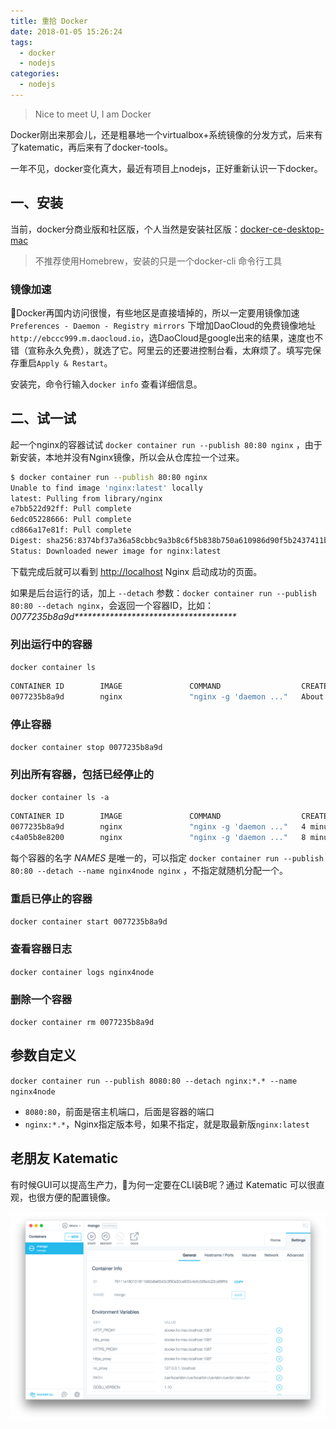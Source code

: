 ```yaml
---
title: 重拾 Docker
date: 2018-01-05 15:26:24
tags:
  - docker
  - nodejs
categories:
  - nodejs
---
```

> Nice to meet U, I am Docker

Docker刚出来那会儿，还是粗暴地一个virtualbox+系统镜像的分发方式，后来有了katematic，再后来有了docker-tools。

一年不见，docker变化真大，最近有项目上nodejs，正好重新认识一下docker。
<!-- more -->

## 一、安装

当前，docker分商业版和社区版，个人当然是安装社区版：[docker-ce-desktop-mac](https://store.docker.com/editions/community/docker-ce-desktop-mac)
> 不推荐使用Homebrew，安装的只是一个docker-cli 命令行工具

### 镜像加速

Docker再国内访问很慢，有些地区是直接墙掉的，所以一定要用镜像加速 `Preferences - Daemon - Registry mirrors` 下增加DaoCloud的免费镜像地址 `http://ebccc999.m.daocloud.io`，选DaoCloud是google出来的结果，速度也不错（宣称永久免费），就选了它。阿里云的还要进控制台看，太麻烦了。填写完保存重启`Apply & Restart`。

安装完，命令行输入`docker info` 查看详细信息。

## 二、试一试

起一个nginx的容器试试 `docker container run --publish 80:80 nginx` ，由于新安装，本地并没有Nginx镜像，所以会从仓库拉一个过来。

```bash
$ docker container run --publish 80:80 nginx
Unable to find image 'nginx:latest' locally
latest: Pulling from library/nginx
e7bb522d92ff: Pull complete
6edc05228666: Pull complete
cd866a17e81f: Pull complete
Digest: sha256:8374bf37a36a58cbbc9a3b8c6f5b838b750a610986d90f5b2437411b38e5e93e
Status: Downloaded newer image for nginx:latest
```

下载完成后就可以看到 [http://localhost](http://localhost) Nginx 启动成功的页面。

如果是后台运行的话，加上 `--detach` 参数：`docker container run --publish 80:80 --detach nginx`，会返回一个容器ID，比如：_0077235b8a9d*************************************_

### 列出运行中的容器

`docker container ls`

```bash
CONTAINER ID        IMAGE               COMMAND                  CREATED              STATUS              PORTS                NAMES
0077235b8a9d        nginx               "nginx -g 'daemon ..."   About a minute ago   Up About a minute   0.0.0.0:80->80/tcp   inspiring_saha
```

### 停止容器

`docker container stop 0077235b8a9d`

### 列出所有容器，包括已经停止的

`docker container ls -a`

```bash
CONTAINER ID        IMAGE               COMMAND                  CREATED             STATUS                     PORTS                NAMES
0077235b8a9d        nginx               "nginx -g 'daemon ..."   4 minutes ago       Up 4 minutes               0.0.0.0:80->80/tcp   inspiring_saha
c4a05b8e8200        nginx               "nginx -g 'daemon ..."   8 minutes ago       Exited (0) 4 minutes ago                        amazing_noyce
```

每个容器的名字 _NAMES_ 是唯一的，可以指定 `docker container run --publish 80:80 --detach --name nginx4node nginx` ，不指定就随机分配一个。

### 重启已停止的容器

`docker container start 0077235b8a9d`

### 查看容器日志

`docker container logs nginx4node`


### 删除一个容器

`docker container rm 0077235b8a9d`

## 参数自定义

`docker container run --publish 8080:80 --detach nginx:*.* --name nginx4node`

+ `8080:80`，前面是宿主机端口，后面是容器的端口
+ `nginx:*.*`，Nginx指定版本号，如果不指定，就是取最新版`nginx:latest`

## 老朋友 Katematic

有时候GUI可以提高生产力，为何一定要在CLI装B呢？通过 Katematic 可以很直观，也很方便的配置镜像。

![katematic](/public/katematic.png)
